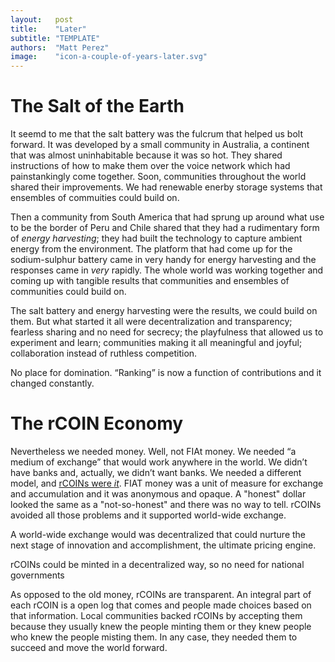```yaml
---
layout:   post
title:    "Later"
subtitle: "TEMPLATE"
authors:  "Matt Perez"
image:    "icon-a-couple-of-years-later.svg"
---
```


<div style="display: none;">
 <p>It took effort, but it didn't take long. We were used to competition and domination, but it killed us. Restarting from near scratch actually helped.</p>
</div>

<h1>The Salt of the Earth</h1>
 <p>It seemd to me that the salt battery was the fulcrum that helped us bolt forward. It was developed by a small community in Australia, a continent that was almost uninhabitable because it was so hot. They shared instructions of how to make them over the voice network which had painstankingly come together. Soon, communities throughout the world shared their improvements. We had renewable enerby storage systems that ensembles of commuities could build on.</p>
 <p>Then a community from South America that had sprung up around what use to be the border of Peru and Chile shared that they had a rudimentary form of <em>energy harvesting</em>; they had built the technology to capture ambient energy from the environment. The platform that had come up for the sodium-sulphur battery came in very handy for energy harvesting and the responses came in <em>very</em> rapidly. The whole world was working together and coming up with tangible results that communities and ensembles of communities could build on.</p>
 <p>The salt battery and energy harvesting were the results, we could build on them. But what started it all were decentralization and transparency; fearless sharing and no need for secrecy; the playfulness that allowed us to experiment and learn; communities making it all meaningful and joyful; collaboration instead of ruthless competition.</p>
 <p> No place for domination. &ldquo;Ranking&rdquo; is now a function of contributions and it changed constantly.</p>

<h1>The <span class="_paradigm">rCOIN</span> Economy</h1>
 <p>Nevertheless we needed money. Well, not <span class="_paradigm">FIAt</span> money. We needed &ldquo;a medium of exchange&rdquo; that would work anywhere in the world. We didn&rsquo;t have banks and, actually, we didn&rsquo;t want banks. We needed a different model, and <a href="https://radicalcompanies.com/2022/05/07/rcoin.html" target="_blank"><span class="_paradigm">rCOIN</span>s were <em>it</em></a>. <span href="_paradigm">FIAT</span> money was a unit of measure for exchange and accumulation and it was anonymous and opaque. A "honest" dollar looked the same as a "not-so-honest" and there was no way to tell. <span class="_paradigm">rCOIN</span>s avoided all those problems and it supported world-wide exchange.</p>
 <p>A world-wide exchange would was decentralized that could nurture the next stage of innovation and accomplishment, the ultimate pricing engine.</p>
 <p><span class="_paradigm">rCOIN</span>s could be minted in a decentralized way, so no need for national governments</p>
 <p>As opposed to the old money, <span class="_paradigm">rCOIN</span>s are transparent. An integral part of each <span class="_paradigm">rCOIN</span> is a open log that comes and people made choices based on that information. Local communities backed <span class="_paradigm">rCOIN</span>s by accepting them because they usually knew the people minting them or they knew people who knew the people misting them. In any case, they needed them to succeed and move the world forward.</p>